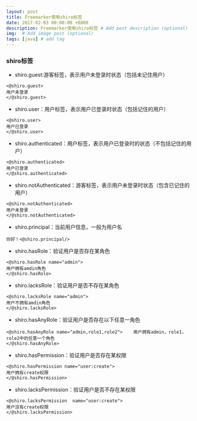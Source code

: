 ```yaml
---
layout: post
title: Freemarker使用shiro标签
date: 2017-02-03 00:00:00 +0800
description: Freemarker使用shiro标签 # Add post description (optional)
img:  # Add image post (optional)
tags: [java] # add tag
---
```


### shiro标签
- shiro.guest:游客标签，表示用户未登录时状态（包括未记住用户）
```
<@shiro.guest>    
用户未登录
</@shiro.guest> 
```
- shiro.user：用户标签，表示用户已登录时状态（包括记住的用户）
```
<@shiro.user>    
用户已登录
</@shiro.user> 
```
- shiro.authenticated：用户标签，表示用户已登录时的状态（不包括记住的用户）
```
<@shiro.authenticated>    
用户已登录
</@shiro.authenticated> 
```
- shiro.notAuthenticated：游客标签，表示用户未登录时状态（包含已记住的用户）
```
<@shiro.notAuthenticated>    
用户未登录
</@shiro.notAuthenticated> 
```
- shiro.principal：当前用户信息，一般为用户名
```
你好！<@shiro.principal/>    
```
- shiro.hasRole：验证用户是否存在某角色
```
<@shiro.hasRole name="admin">    
用户拥有amdin角色
</@shiro.hasRole> 
```
- shiro.lacksRole：验证用户是否不存在某角色
```
<@shiro.lacksRole name="admin">    
用户不拥有amdin角色
</@shiro.lacksRole> 
```
- shiro.hasAnyRole：验证用户是否存在以下任意一角色
```
<@shiro.hasAnyRole name="admin,role1,role2">    用户拥有admin，role1，role2中的任意一个角色
</@shiro.hasAnyRole> 
```
- shiro.hasPermission：验证用户是否存在某权限
```
<@shiro.hasPermission name="user:create">    
用户拥有create权限
</@shiro.hasPermission> 
```
- shiro.lacksPermission：验证用户是否不存在某权限
```
<@shiro.lacksPermission  name="user:create">
用户没有create权限
</@shiro.lacksPermission> 
```